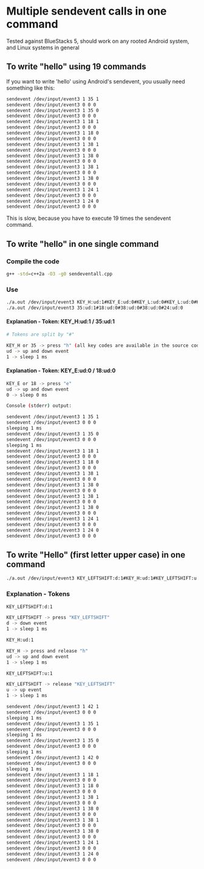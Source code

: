 # Multiple sendevent calls in one command 

Tested against BlueStacks 5, should work on any rooted Android system, and Linux systems in general

## To write "hello" using 19 commands

If you want to write 'hello' using Android's sendevent, you usually need something like this:

```sh
sendevent /dev/input/event3 1 35 1
sendevent /dev/input/event3 0 0 0
sendevent /dev/input/event3 1 35 0
sendevent /dev/input/event3 0 0 0
sendevent /dev/input/event3 1 18 1
sendevent /dev/input/event3 0 0 0
sendevent /dev/input/event3 1 18 0
sendevent /dev/input/event3 0 0 0
sendevent /dev/input/event3 1 38 1
sendevent /dev/input/event3 0 0 0
sendevent /dev/input/event3 1 38 0
sendevent /dev/input/event3 0 0 0
sendevent /dev/input/event3 1 38 1
sendevent /dev/input/event3 0 0 0
sendevent /dev/input/event3 1 38 0
sendevent /dev/input/event3 0 0 0
sendevent /dev/input/event3 1 24 1
sendevent /dev/input/event3 0 0 0
sendevent /dev/input/event3 1 24 0
sendevent /dev/input/event3 0 0 0
```

This is slow, because you have to execute 19 times the sendevent command.

## To write "hello" in one single command

### Compile the code 

```sh
g++ -std=c++2a -O3 -g0 sendeventall.cpp
```

### Use 

```sh
./a.out /dev/input/event3 KEY_H:ud:1#KEY_E:ud:0#KEY_L:ud:0#KEY_L:ud:0#KEY_O:ud:0
./a.out /dev/input/event3 35:ud:1#18:ud:0#38:ud:0#38:ud:0#24:ud:0
```

#### Explanation - Token: KEY_H:ud:1 / 35:ud:1

```sh
# Tokens are split by "#"

KEY_H or 35 -> press "h" (all key codes are available in the source code [linux standard] )
ud -> up and down event 
1 -> sleep 1 ms 
```

#### Explanation - Token: KEY_E:ud:0 / 18:ud:0

```sh
KEY_E or 18 -> press "e" 
ud -> up and down event 
0 -> sleep 0 ms 

Console (stderr) output:

sendevent /dev/input/event3 1 35 1
sendevent /dev/input/event3 0 0 0
sleeping 1 ms
sendevent /dev/input/event3 1 35 0
sendevent /dev/input/event3 0 0 0
sleeping 1 ms
sendevent /dev/input/event3 1 18 1
sendevent /dev/input/event3 0 0 0
sendevent /dev/input/event3 1 18 0
sendevent /dev/input/event3 0 0 0
sendevent /dev/input/event3 1 38 1
sendevent /dev/input/event3 0 0 0
sendevent /dev/input/event3 1 38 0
sendevent /dev/input/event3 0 0 0
sendevent /dev/input/event3 1 38 1
sendevent /dev/input/event3 0 0 0
sendevent /dev/input/event3 1 38 0
sendevent /dev/input/event3 0 0 0
sendevent /dev/input/event3 1 24 1
sendevent /dev/input/event3 0 0 0
sendevent /dev/input/event3 1 24 0
sendevent /dev/input/event3 0 0 0
```

## To write "Hello" (first letter upper case) in one command

```sh
./a.out /dev/input/event3 KEY_LEFTSHIFT:d:1#KEY_H:ud:1#KEY_LEFTSHIFT:u:1#KEY_E:ud:0#KEY_L:ud:0#KEY_L:ud:0#KEY_O:ud:0
```

### Explanation - Tokens

```sh
KEY_LEFTSHIFT:d:1

KEY_LEFTSHIFT -> press "KEY_LEFTSHIFT" 
d -> down event 
1 -> sleep 1 ms 

KEY_H:ud:1

KEY_H -> press and release "h"
ud -> up and down event 
1 -> sleep 1 ms 

KEY_LEFTSHIFT:u:1

KEY_LEFTSHIFT -> release "KEY_LEFTSHIFT" 
u -> up event 
1 -> sleep 1 ms 

sendevent /dev/input/event3 1 42 1
sendevent /dev/input/event3 0 0 0
sleeping 1 ms
sendevent /dev/input/event3 1 35 1
sendevent /dev/input/event3 0 0 0
sleeping 1 ms
sendevent /dev/input/event3 1 35 0
sendevent /dev/input/event3 0 0 0
sleeping 1 ms
sendevent /dev/input/event3 1 42 0
sendevent /dev/input/event3 0 0 0
sleeping 1 ms
sendevent /dev/input/event3 1 18 1
sendevent /dev/input/event3 0 0 0
sendevent /dev/input/event3 1 18 0
sendevent /dev/input/event3 0 0 0
sendevent /dev/input/event3 1 38 1
sendevent /dev/input/event3 0 0 0
sendevent /dev/input/event3 1 38 0
sendevent /dev/input/event3 0 0 0
sendevent /dev/input/event3 1 38 1
sendevent /dev/input/event3 0 0 0
sendevent /dev/input/event3 1 38 0
sendevent /dev/input/event3 0 0 0
sendevent /dev/input/event3 1 24 1
sendevent /dev/input/event3 0 0 0
sendevent /dev/input/event3 1 24 0
sendevent /dev/input/event3 0 0 0
```